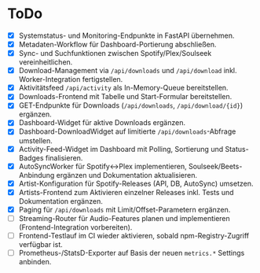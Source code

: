 # ToDo

- [x] Systemstatus- und Monitoring-Endpunkte in FastAPI übernehmen.
- [x] Metadaten-Workflow für Dashboard-Portierung abschließen.
- [x] Sync- und Suchfunktionen zwischen Spotify/Plex/Soulseek vereinheitlichen.
- [x] Download-Management via `/api/downloads` und `/api/download` inkl. Worker-Integration fertigstellen.
- [x] Aktivitätsfeed `/api/activity` als In-Memory-Queue bereitstellen.
- [x] Downloads-Frontend mit Tabelle und Start-Formular bereitstellen.
- [x] GET-Endpunkte für Downloads (`/api/downloads`, `/api/download/{id}`) ergänzen.
- [x] Dashboard-Widget für aktive Downloads ergänzen.
- [x] Dashboard-DownloadWidget auf limitierte `/api/downloads`-Abfrage umstellen.
- [x] Activity-Feed-Widget im Dashboard mit Polling, Sortierung und Status-Badges finalisieren.
- [x] AutoSyncWorker für Spotify↔Plex implementieren, Soulseek/Beets-Anbindung ergänzen und Dokumentation aktualisieren.
- [x] Artist-Konfiguration für Spotify-Releases (API, DB, AutoSync) umsetzen.
- [x] Artists-Frontend zum Aktivieren einzelner Releases inkl. Tests und Dokumentation ergänzen.
- [x] Paging für `/api/downloads` mit Limit/Offset-Parametern ergänzen.
- [ ] Streaming-Router für Audio-Features planen und implementieren (Frontend-Integration vorbereiten).
- [ ] Frontend-Testlauf im CI wieder aktivieren, sobald npm-Registry-Zugriff verfügbar ist.
- [ ] Prometheus-/StatsD-Exporter auf Basis der neuen `metrics.*` Settings anbinden.
